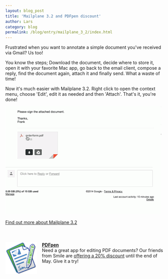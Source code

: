 ```yaml
---
layout: blog_post
title: 'Mailplane 3.2 and PDFpen discount'
author: Lars
category: blog
permalink: /blog/entry/mailplane_3_2/index.html
---
```


Frustrated when you want to annotate a simple document you've received via Gmail? Us too!

You know the steps; Download the document, decide where to store it, open it with your favorite Mac app, go back to the email client, compose a reply, find the document again, attach it and finally send. What a waste of time!

Now it's much easier with Mailplane 3.2. Right click to open the context menu, choose 'Edit', edit it as needed and then 'Attach'. That's it, you're done!

![](/assets/blog/2014-05-27-mailplane_3_2/edit_attachment.gif)

[Find out more about Mailplane 3.2](http://mailplaneapp.com/releases/mailplane3.html)

<p style="padding-top: 40px; padding-bottom: 10px">
	<img width="100px" style="float: left; margin: 0 15px 15px 0;" src="/assets/blog/2014-05-27-mailplane_3_2/pdfpen.png"/><a href="http://www.smilesoftware.com/PDFpen"><strong>PDFpen</strong></a><br/>
	Need a great app for editing PDF documents? Our friends from Smile are <a href="http://sites.fastspring.com/smileonmymac/product/pdfpen?coupon=MAILPLANE">offering a 20% discount</a> until the end of May. Give it a try!
</p>
